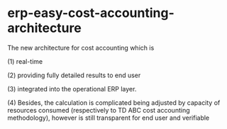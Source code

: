 # erp-easy-cost-accounting-architecture
The new architecture for cost accounting which is 

(1) real-time 

(2) providing fully detailed results to end user

(3) integrated into the operational ERP layer. 


(4) Besides, the calculation is complicated being adjusted by capacity of resources consumed (respectively to TD ABC cost accounting methodology), however is still transparent for end user and verifiable
